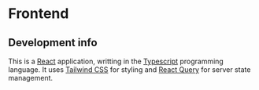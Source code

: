 # Frontend

## Development info

This is a [React](https://react.dev/) application, writting in the [Typescript](https://www.typescriptlang.org/) programming language. It uses [Tailwind CSS](https://tailwindcss.com/) for styling and [React Query](https://tanstack.com/query/latest/docs/framework/react/overview) for server state management.

